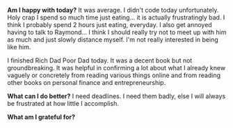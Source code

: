 **Am I happy with today?**
It was average. I didn't code today unfortunately. Holy crap I spend so much time just eating... it is actually frustratingly bad. I think I probably spend 2 hours just eating, everyday. I also get annoyed having to talk to Raymond... I think I should really try not to meet up with him as much and just slowly distance myself. I'm not really interested in being like him.

I finished Rich Dad Poor Dad today. It was a decent book but not groundbreaking. It was helpful in confirming a lot about what I already knew vaguely or concretely from reading various things online and from reading other books on personal finance and entrepreneurship.

**What can I do better?**
I need deadlines. I need them badly, else I will always be frustrated at how little I accomplish.

**What am I grateful for?**

